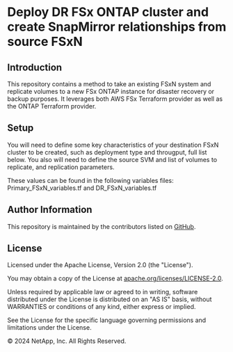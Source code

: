 # Deploy DR FSx ONTAP cluster and create SnapMirror relationships from source FSxN

## Introduction
This repository contains a method to take an existing FSxN system and replicate volumes to a new FSx ONTAP instance for disaster recovery or backup purposes.  It leverages both AWS FSx Terraform provider as well as the ONTAP Terraform provider.

## Setup

You will need to define some key characteristics of your destination FSxN cluster to be created, such as deployment type and througput, full list below.  You also will need to define the source SVM and list of volumes to replicate, and replication parameters.

These values can be found in the following variables files: Primary_FSxN_variables.tf and DR_FSxN_variables.tf



## Author Information

This repository is maintained by the contributors listed on [GitHub](https://github.com/NetApp/FSx-ONTAP-samples-scripts/graphs/contributors).

## License

Licensed under the Apache License, Version 2.0 (the "License").

You may obtain a copy of the License at [apache.org/licenses/LICENSE-2.0](http://www.apache.org/licenses/LICENSE-2.0).

Unless required by applicable law or agreed to in writing, software distributed under the License is distributed on an "AS IS" basis, without WARRANTIES or conditions of any kind, either express or implied.

See the License for the specific language governing permissions and limitations under the License.

© 2024 NetApp, Inc. All Rights Reserved.
